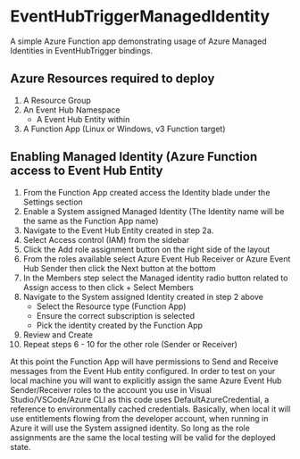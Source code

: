# EventHubTriggerManagedIdentity

A simple Azure Function app demonstrating usage of Azure Managed Identities in EventHubTrigger bindings. 

## Azure Resources required to deploy

1. A Resource Group
2. An Event Hub Namespace
    * A Event Hub Entity within
3. A Function App (Linux or Windows, v3 Function target)

## Enabling Managed Identity (Azure Function access to Event Hub Entity

1. From the Function App created access the Identity blade under the Settings section
2. Enable a System assigned Managed Identity (The Identity name will be the same as the Function App name)
3. Navigate to the Event Hub Entity created in step 2a.
4. Select Access control (IAM) from the sidebar
6. Click the Add role assignment button on the right side of the layout
7. From the roles available select Azure Event Hub Receiver or Azure Event Hub Sender then click the Next button at the bottom
8. In the Members step select the Managed identity radio button related to Assign access to then click + Select Members
9. Navigate to the System assigned Identity created in step 2 above
    * Select the Resource type (Function App)
    * Ensure the correct subscription is selected
    * Pick the identity created by the Function App
10. Review and Create
11. Repeat steps 6 - 10 for the other role (Sender or Receiver)

At this point the Function App will have permissions to Send and Receive messages from the Event Hub entity configured. In order to test on your local machine you will want to explicitly assign the same Azure Event Hub Sender/Receiver roles to the account you use in Visual Studio/VSCode/Azure CLI as this code uses DefaultAzureCredential, a reference to environmentally cached credentials. Basically, when local it will use entitlements flowing from the developer account, when running in Azure it will use the System assigned identity. So long as the role assignments are the same the local testing will be valid for the deployed state.

